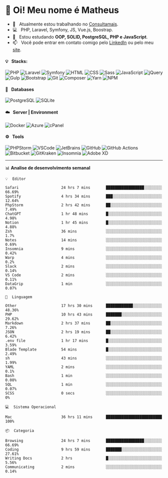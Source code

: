 # 👋 Oi! Meu nome é Matheus

- 🔭 &nbsp; Atualmente estou trabalhando no [Consultamais](https://consultamais.com.br/).
- 💻 &nbsp; PHP, Laravel, Symfony, JS, Vue.js, Boostrap.
- 🌱 &nbsp; Estou estudando **OOP, SOLID, PostgreSQL, PHP e JavaScript**.
- 📫 &nbsp; Você pode entrar em contato comigo pelo [LinkedIn](https://www.linkedin.com/in/matheuscamargoxavier/) ou pelo meu [site](https://matheuscamargo.co).

#### 💡 &nbsp; Stacks:
![PHP](https://img.shields.io/badge/-PHP-777BB4?&logo=php&logoColor=FFFFFF)
![Laravel](https://img.shields.io/badge/-Laravel-FF2D20?&logo=laravel&logoColor=FFFFFF)
![Symfony](https://img.shields.io/badge/-Symfony-000000?&logo=symfony&logoColor=FFFFFF)
![HTML](https://img.shields.io/badge/-HTML-E34F26?&logo=html5&logoColor=FFFFFF)
![CSS](https://img.shields.io/badge/-CSS-1572B6?&logo=css3&logoColor=FFFFFF)
![Sass](https://img.shields.io/badge/-Sass-CC6699?&logo=sass&logoColor=FFFFFF)
![JavaScript](https://img.shields.io/badge/-JavaScript-F7DF1E?&logo=javascript&logoColor=FFFFFF)
![jQuery](https://img.shields.io/badge/-jQuery-0769AD?&logo=jquery&logoColor=FFFFFF)
![Gulp](https://img.shields.io/badge/-Gulp-CF4647?&logo=gulp&logoColor=FFFFFF)
![Bootstrap](https://img.shields.io/badge/-Bootstrap-7952B3?&logo=bootstrap&logoColor=FFFFFF)
![Git](https://img.shields.io/badge/-Git-F05032?&logo=git&logoColor=FFFFFF)
![Composer](https://img.shields.io/badge/-Composer-885630?&logo=composer&logoColor=FFFFFF)
![Yarn](https://img.shields.io/badge/-Yarn-2C8EBB?&logo=yarn&logoColor=FFFFFF)
![NPM](https://img.shields.io/badge/-npm-CB3837?&logo=npm&logoColor=FFFFFF)

#### 💾 &nbsp; Databases
![PostgreSQL](https://img.shields.io/badge/-PostgreSQL-336791?&logo=PostgreSQL&logoColor=FFFFFF)
![SQLite](https://img.shields.io/badge/-SQLite-003B57?&logo=SQLite&logoColor=FFFFFF)

#### ☁️ &nbsp; Server | Environment
![Docker](https://img.shields.io/badge/-Docker-2496ED?&logo=docker&logoColor=FFFFFF)
![Azure](https://img.shields.io/badge/-Azure-0089D6?&logo=microsoft%20azure&logoColor=FFFFFF)
![cPanel](https://img.shields.io/badge/-cPanel-FF6C2C?&logo=cpanel&logoColor=FFFFFF)

#### ⚙️ &nbsp; Tools
![PHPStorm](https://img.shields.io/badge/-PHPStorm-000000?&logo=PHPStorm&logoColor=FFFFFF)
![VSCode](https://img.shields.io/badge/-VSCode-007ACC?&logo=Visual%20Studio%20Code&logoColor=FFFFFF) 
![JetBrains](https://img.shields.io/badge/-JetBrains-000000?&logo=jetbrains&logoColor=FFFFFF) 
![GitHub](https://img.shields.io/badge/-GitHub-181717?&logo=github&logoColor=FFFFFF) 
![GitHub Actions](https://img.shields.io/badge/-GitHub%20Actions-181717?&logo=GitHub%20Actions&logoColor=FFFFFF) 
![Bitbucket](https://img.shields.io/badge/-Bitbucket-0052CC?&logo=bitbucket&logoColor=FFFFFF)
![GitKraken](https://img.shields.io/badge/-GitKraken-179287?&logo=GitKraken&logoColor=FFFFFF)
![Insomnia](https://img.shields.io/badge/-Insomnia-5849BE?&logo=Insomnia&logoColor=FFFFFF)
![Adobe XD](https://img.shields.io/badge/-Adobe%20XD-FF61F6?&logo=adobe%20xd&logoColor=FFFFFF) 
_______

📊  **Analise de desenvolvimento semanal**
```text
💡  Editor

Safari                   24 hrs 7 mins       █████████████████░░░░░░░░     66.69%
Spotify                  4 hrs 34 mins       ███░░░░░░░░░░░░░░░░░░░░░░     12.64%
PhpStorm                 2 hrs 42 mins       ██░░░░░░░░░░░░░░░░░░░░░░░      7.49%
ChatGPT                  1 hr 48 mins        █░░░░░░░░░░░░░░░░░░░░░░░░      4.98%
Notion                   1 hr 45 mins        █░░░░░░░░░░░░░░░░░░░░░░░░      4.88%
Zsh                      36 mins             ░░░░░░░░░░░░░░░░░░░░░░░░░       1.7%
Notes                    14 mins             ░░░░░░░░░░░░░░░░░░░░░░░░░      0.69%
Insomnia                 9 mins              ░░░░░░░░░░░░░░░░░░░░░░░░░      0.42%
Warp                     4 mins              ░░░░░░░░░░░░░░░░░░░░░░░░░       0.2%
Slack                    2 mins              ░░░░░░░░░░░░░░░░░░░░░░░░░      0.14%
VS Code                  2 mins              ░░░░░░░░░░░░░░░░░░░░░░░░░      0.11%
DataGrip                 1 min               ░░░░░░░░░░░░░░░░░░░░░░░░░      0.07%
```
```text
💬  Linguagem

Other                    17 hrs 30 mins      ████████████░░░░░░░░░░░░░     48.36%
PHP                      10 hrs 43 mins      ███████░░░░░░░░░░░░░░░░░░     29.62%
Markdown                 2 hrs 37 mins       ██░░░░░░░░░░░░░░░░░░░░░░░      7.26%
JSON                     2 hrs 19 mins       ██░░░░░░░░░░░░░░░░░░░░░░░      6.42%
.env file                1 hr 17 mins        █░░░░░░░░░░░░░░░░░░░░░░░░      3.59%
Blade Template           54 mins             █░░░░░░░░░░░░░░░░░░░░░░░░      2.49%
sh                       43 mins             ░░░░░░░░░░░░░░░░░░░░░░░░░      1.99%
YAML                     2 mins              ░░░░░░░░░░░░░░░░░░░░░░░░░       0.1%
Bash                     1 min               ░░░░░░░░░░░░░░░░░░░░░░░░░      0.08%
SQL                      1 min               ░░░░░░░░░░░░░░░░░░░░░░░░░      0.07%
SCSS                     0 secs              ░░░░░░░░░░░░░░░░░░░░░░░░░         0%
```
```text
💻  Sistema Operacional

Mac                      36 hrs 11 mins      █████████████████████████       100%
```
```text
📦  Categoria

Browsing                 24 hrs 7 mins       █████████████████░░░░░░░░     66.69%
Coding                   9 hrs 59 mins       ███████░░░░░░░░░░░░░░░░░░     27.61%
Writing Docs             2 hrs               █░░░░░░░░░░░░░░░░░░░░░░░░      5.56%
Communicating            2 mins              ░░░░░░░░░░░░░░░░░░░░░░░░░      0.14%
```

